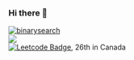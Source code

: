 ### Hi there 👋

[![binarysearch](https://binarysearch.com/api/shields/recklessinkblot)](https://binarysearch.com/@/recklessinkblot)
<br>
<a href="https://codeforces.com/profile/recklessinkblot"><img src="https://run.kaist.ac.kr/badges/codeforces/recklessinkblot.svg"></a>
<br>
[![Leetcode Badge](https://img.shields.io/badge/Leetcode-2106-GREEN.svg)](https://leetcode.com/jonathantsang/), 26th in Canada

<!--
**jonathantsang/jonathantsang** is a ✨ _special_ ✨ repository because its `README.md` (this file) appears on your GitHub profile.

Here are some ideas to get you started:

- 🔭 I’m currently working on ...
- 🌱 I’m currently learning ...
- 👯 I’m looking to collaborate on ...
- 🤔 I’m looking for help with ...
- 💬 Ask me about ...
- 📫 How to reach me: ...
- 😄 Pronouns: ...
- ⚡ Fun fact: ...
-->

